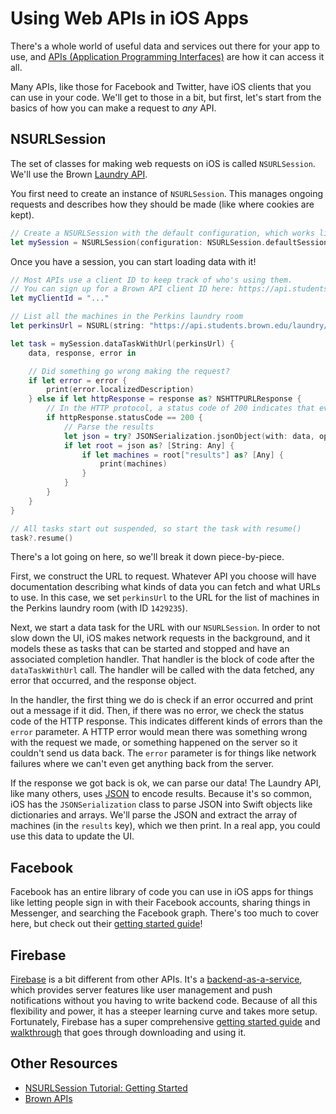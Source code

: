 # Using Web APIs in iOS Apps

There's a whole world of useful data and services out there for your app to use, and
[APIs (Application Programming Interfaces)][what-is-an-api] are how it can access it all.

Many APIs, like those for Facebook and Twitter, have iOS clients that you can use in your code. We'll get to those in a
bit, but first, let's start from the basics of how you can make a request to *any* API.

## NSURLSession

The set of classes for making web requests on iOS is called `NSURLSession`. We'll use the Brown [Laundry API][laundry-api].

You first need to create an instance of `NSURLSession`. This manages ongoing requests and describes how they should
be made (like where cookies are kept).

```swift
// Create a NSURLSession with the default configuration, which works like a browser would
let mySession = NSURLSession(configuration: NSURLSession.defaultSessionConfiguration())
```

Once you have a session, you can start loading data with it!

```swift
// Most APIs use a client ID to keep track of who's using them.
// You can sign up for a Brown API client ID here: https://api.students.brown.edu/signup
let myClientId = "..."

// List all the machines in the Perkins laundry room
let perkinsUrl = NSURL(string: "https://api.students.brown.edu/laundry/rooms/1429235/machines?client_id=\(myClientId)&get_status=true")!

let task = mySession.dataTaskWithUrl(perkinsUrl) {
    data, response, error in

    // Did something go wrong making the request?
    if let error = error {
        print(error.localizedDescription)
    } else if let httpResponse = response as? NSHTTPURLResponse {
        // In the HTTP protocol, a status code of 200 indicates that everything's ok
        if httpResponse.statusCode == 200 {
            // Parse the results
            let json = try? JSONSerialization.jsonObject(with: data, options: [])
            if let root = json as? [String: Any] {
                if let machines = root["results"] as? [Any] {
                    print(machines)
                }
            }
        }
    }
}

// All tasks start out suspended, so start the task with resume()
task?.resume()
```

There's a lot going on here, so we'll break it down piece-by-piece.

First, we construct the URL to request. Whatever API you choose will have documentation describing what kinds of data
you can fetch and what URLs to use. In this case, we set `perkinsUrl` to the URL for the list of machines in the
Perkins laundry room (with ID `1429235`).

Next, we start a data task for the URL with our `NSURLSession`. In order to not slow down the UI, iOS makes network
requests in the background, and it models these as tasks that can be started and stopped and have an associated
completion handler. That handler is the block of code after the `dataTaskWithUrl` call. The handler will be called
with the data fetched, any error that occurred, and the response object.

In the handler, the first thing we do is check if an error occurred and print out a message if it did. Then, if there
was no error, we check the status code of the HTTP response. This indicates different kinds of errors than the `error`
parameter. A HTTP error would mean there was something wrong with the request we made, or something happened on the server
so it couldn't send us data back. The `error` parameter is for things like network failures where we can't even get
anything back from the server.

If the response we got back is ok, we can parse our data! The Laundry API, like many others, uses [JSON][json] to encode
results. Because it's so common, iOS has the `JSONSerialization` class to parse JSON into Swift objects like
dictionaries and arrays. We'll parse the JSON and extract the array of machines (in the `results` key), which we then
print. In a real app, you could use this data to update the UI.

## Facebook

Facebook has an entire library of code you can use in iOS apps for things like letting people sign in with their Facebook
accounts, sharing things in Messenger, and searching the Facebook graph. There's too much to cover here, but check
out their [getting started guide](https://developers.facebook.com/docs/ios/getting-started/)!

## Firebase

[Firebase][firebase] is a bit different from other APIs. It's a [backend-as-a-service][BaaS], which provides server
features like user management and push notifications without you having to write backend code. Because of all this
flexibility and power, it has a steeper learning curve and takes more setup. Fortunately, Firebase has a super comprehensive
[getting started guide](https://firebase.google.com/docs/ios/setup) and [walkthrough](https://codelabs.developers.google.com/codelabs/firebase-ios-swift/#0) that goes through downloading
and using it.

## Other Resources

* [NSURLSession Tutorial: Getting Started](https://www.raywenderlich.com/110458/nsurlsession-tutorial-getting-started)
* [Brown APIs](https://api.students.brown.edu)

[what-is-an-api]: https://medium.freecodecamp.com/what-is-an-api-in-english-please-b880a3214a82#.7stsdgmga
[laundry-api]: https://api.students.brown.edu/docs/laundry
[json]: https://en.wikipedia.org/wiki/JSON
[BaaS]: https://en.wikipedia.org/wiki/Mobile_backend_as_a_service
[firebase]: https://firebase.google.com/
